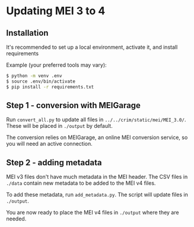 # Updating MEI 3 to 4

## Installation

It's recommended to set up a local environment, activate it, and install requirements

Example (your preferred tools may vary):
```sh
$ python -m venv .env
$ source .env/bin/activate
$ pip install -r requirements.txt
```

## Step 1 - conversion with MEIGarage

Run `convert_all.py` to update all files in `../../crim/static/mei/MEI_3.0/`. These will be placed in `./output` by default.

The conversion relies on MEIGarage, an online MEI conversion service, so you will need an active connection.

## Step 2 - adding metadata

MEI v3 files don't have much metadata in the MEI header. The CSV files in `./data` contain new metadata to be added to the MEI v4 files.

To add these metadata, run `add_metadata.py`. The script will update files in `./output`. 

You are now ready to place the MEI v4 files in `./output` where they are needed.
